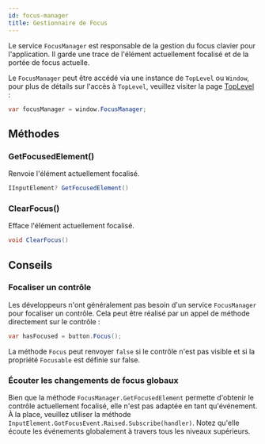 ```yaml
---
id: focus-manager
title: Gestionnaire de Focus
---
```


Le service `FocusManager` est responsable de la gestion du focus clavier pour l'application. Il garde une trace de l'élément actuellement focalisé et de la portée de focus actuelle.

Le `FocusManager` peut être accédé via une instance de `TopLevel` ou `Window`, pour plus de détails sur l'accès à `TopLevel`, veuillez visiter la page [TopLevel](../toplevel) :
```cs
var focusManager = window.FocusManager;
```

## Méthodes

### GetFocusedElement()
Renvoie l'élément actuellement focalisé.

```cs
IInputElement? GetFocusedElement()
```

### ClearFocus()
Efface l'élément actuellement focalisé.

```cs
void ClearFocus()
```

## Conseils

### Focaliser un contrôle

Les développeurs n'ont généralement pas besoin d'un service `FocusManager` pour focaliser un contrôle. 
Cela peut être réalisé par un appel de méthode directement sur le contrôle :
```cs
var hasFocused = button.Focus();
```

La méthode `Focus` peut renvoyer `false` si le contrôle n'est pas visible et si la propriété `Focusable` est définie sur false.

### Écouter les changements de focus globaux

Bien que la méthode `FocusManager.GetFocusedElement` permette d'obtenir le contrôle actuellement focalisé, elle n'est pas adaptée en tant qu'événement.
À la place, veuillez utiliser la méthode `InputElement.GotFocusEvent.Raised.Subscribe(handler)`. Notez qu'elle écoute les événements globalement à travers tous les niveaux supérieurs.
